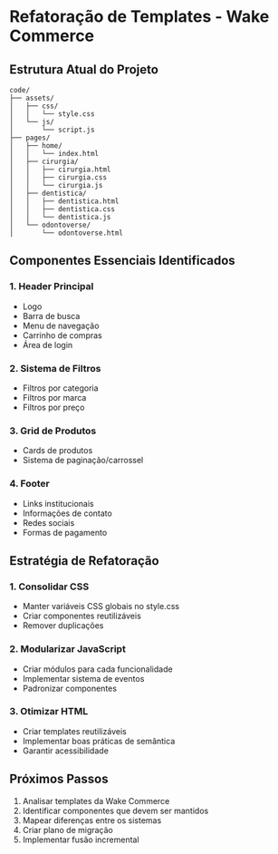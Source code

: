# Refatoração de Templates - Wake Commerce

## Estrutura Atual do Projeto

```
code/
├── assets/
│   ├── css/
│   │   └── style.css
│   └── js/
│       └── script.js
├── pages/
│   ├── home/
│   │   └── index.html
│   ├── cirurgia/
│   │   ├── cirurgia.html
│   │   ├── cirurgia.css
│   │   └── cirurgia.js
│   ├── dentistica/
│   │   ├── dentistica.html
│   │   ├── dentistica.css
│   │   └── dentistica.js
│   └── odontoverse/
│       └── odontoverse.html
```

## Componentes Essenciais Identificados

### 1. Header Principal
- Logo
- Barra de busca
- Menu de navegação
- Carrinho de compras
- Área de login

### 2. Sistema de Filtros
- Filtros por categoria
- Filtros por marca
- Filtros por preço

### 3. Grid de Produtos
- Cards de produtos
- Sistema de paginação/carrossel

### 4. Footer
- Links institucionais
- Informações de contato
- Redes sociais
- Formas de pagamento

## Estratégia de Refatoração

### 1. Consolidar CSS
- Manter variáveis CSS globais no style.css
- Criar componentes reutilizáveis
- Remover duplicações

### 2. Modularizar JavaScript
- Criar módulos para cada funcionalidade
- Implementar sistema de eventos
- Padronizar componentes

### 3. Otimizar HTML
- Criar templates reutilizáveis
- Implementar boas práticas de semântica
- Garantir acessibilidade

## Próximos Passos

1. Analisar templates da Wake Commerce
2. Identificar componentes que devem ser mantidos
3. Mapear diferenças entre os sistemas
4. Criar plano de migração
5. Implementar fusão incremental